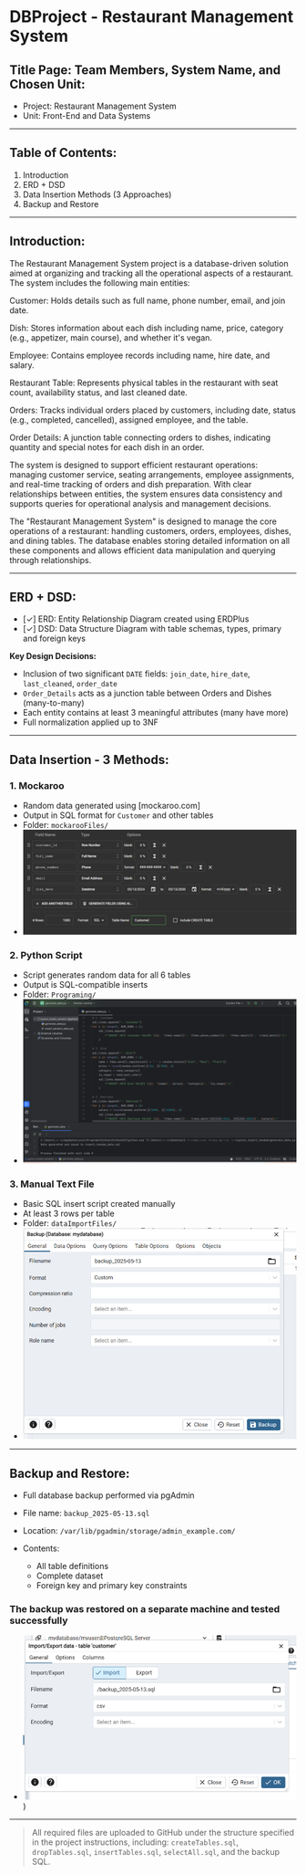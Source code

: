 # DBProject - Restaurant Management System

## Title Page: Team Members, System Name, and Chosen Unit:

* Project: Restaurant Management System
* Unit: Front-End and Data Systems

---

## Table of Contents:

1. Introduction
2. ERD + DSD
3. Data Insertion Methods (3 Approaches)
4. Backup and Restore

---

## Introduction:

The Restaurant Management System project is a database-driven solution aimed at organizing and tracking all the operational aspects of a restaurant. The system includes the following main entities:

Customer: Holds details such as full name, phone number, email, and join date.

Dish: Stores information about each dish including name, price, category (e.g., appetizer, main course), and whether it's vegan.

Employee: Contains employee records including name, hire date, and salary.

Restaurant Table: Represents physical tables in the restaurant with seat count, availability status, and last cleaned date.

Orders: Tracks individual orders placed by customers, including date, status (e.g., completed, cancelled), assigned employee, and the table.

Order Details: A junction table connecting orders to dishes, indicating quantity and special notes for each dish in an order.

The system is designed to support efficient restaurant operations: managing customer service, seating arrangements, employee assignments, and real-time tracking of orders and dish preparation. With clear relationships between entities, the system ensures data consistency and supports queries for operational analysis and management decisions.

The "Restaurant Management System" is designed to manage the core operations of a restaurant: handling customers, orders, employees, dishes, and dining tables. The database enables storing detailed information on all these components and allows efficient data manipulation and querying through relationships.

---

## ERD + DSD:

* \[✓] ERD: Entity Relationship Diagram created using ERDPlus
* \[✓] DSD: Data Structure Diagram with table schemas, types, primary and foreign keys

**Key Design Decisions:**

* Inclusion of two significant `DATE` fields: `join_date`, `hire_date`, `last_cleaned`, `order_date`
* `Order_Details` acts as a junction table between Orders and Dishes (many-to-many)
* Each entity contains at least 3 meaningful attributes (many have more)
* Full normalization applied up to 3NF

---

## Data Insertion - 3 Methods:

### 1. Mockaroo

* Random data generated using \[mockaroo.com]
* Output in SQL format for `Customer` and other tables
* Folder: `mockarooFiles/`
* ![mockaroo screenshot](mockarooFiles/Customer.png)

### 2. Python Script

* Script generates random data for all 6 tables
* Output is SQL-compatible inserts
* Folder: `Programing/`
* ![python screenshot](pyton_insert_random/python.png)

### 3. Manual Text File

* Basic SQL insert script created manually
* At least 3 rows per table
* Folder: `dataImportFiles/`
* ![manual insert screenshot](backup/backup1.png)

---

## Backup and Restore:

* Full database backup performed via pgAdmin
* File name: `backup_2025-05-13.sql`
* Location: `/var/lib/pgadmin/storage/admin_example.com/`
* Contents:

  * All table definitions
  * Complete dataset
  * Foreign key and primary key constraints

### The backup was restored on a separate machine and tested successfully 

* ![backup screenshot](backup/import.png)
)

---

> All required files are uploaded to GitHub under the structure specified in the project instructions, including: `createTables.sql`, `dropTables.sql`, `insertTables.sql`, `selectAll.sql`, and the backup SQL.

